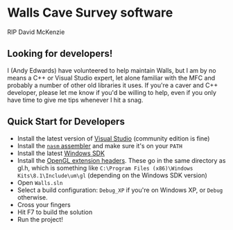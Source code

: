 # Walls Cave Survey software

RIP David McKenzie

## Looking for developers!

I (Andy Edwards) have volunteered to help maintain Walls, but I am by no means a C++ or Visual Studio expert, let alone
familiar with the MFC and probably a number of other old libraries it uses.  If you're a caver and C++ developer, please
let me know if you'd be willing to help, even if you only have time to give me tips whenever I hit a snag.

## Quick Start for Developers

* Install the latest version of [Visual Studio](https://www.visualstudio.com/downloads/) (community edition is fine)
* Install the [`nasm` assembler](http://www.nasm.us/) and make sure it's on your `PATH` 
* Install the latest [Windows SDK](https://developer.microsoft.com/en-us/windows/downloads/windows-10-sdk)
* Install the [OpenGL extension headers](https://www.khronos.org/registry/khronos_headers.zip).  These go in the same
directory as gl.h, which is something like `C:\Program Files (x86)\Windows Kits\8.1\Include\um\gl` (depending on the
Windows SDK version)
* Open `Walls.sln`
* Select a build configuration: `Debug_XP` if you're on Windows XP, or `Debug` otherwise.
* Cross your fingers
* Hit F7 to build the solution
* Run the project!
